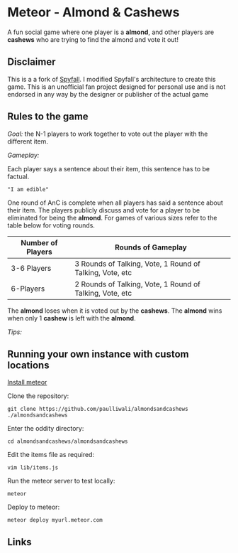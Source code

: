 # Meteor - Almond & Cashews

A fun social game where one player is a **almond**, and other players are **cashews** who are trying to find the almond and vote it out!

## Disclaimer

This is a a fork of [Spyfall](https://github.com/evanbrumley/spyfall). I modified Spyfall's architecture to create this game. This is an unofficial fan project designed for personal use and is not endorsed in any way by the designer or publisher of the actual game

## Rules to the game

*Goal:* the N-1 players to work together to vote out the player with the different item.

*Gameplay:*

Each player says a sentence about their item, this sentence has to be factual.

	"I am edible"

One round of AnC is complete when all players has said a sentence about their item. The players publicly discuss and vote for a player to be eliminated for being the **almond**. For games of various sizes refer to the table below for voting rounds.

Number of Players | Rounds of Gameplay
------------------|------------------
3-6 Players       |3 Rounds of Talking, Vote, 1 Round of Talking, Vote, etc
6-Players         |2 Rounds of Talking, Vote, 1 Round of Talking, Vote, etc


The **almond** loses when it is voted out by the **cashews**. The **almond** wins when
only 1 **cashew** is left with the **almond**.

*Tips:*

## Running your own instance with custom locations

[Install meteor](https://www.meteor.com/install)

Clone the repository:

	git clone https://github.com/paulliwali/almondsandcashews ./almondsandcashews

Enter the oddity directory:

	cd almondsandcashews/almondsandcashews

Edit the items file as required:

	vim lib/items.js

Run the meteor server to test locally:

	meteor

Deploy to meteor:

	meteor deploy myurl.meteor.com

## Links
